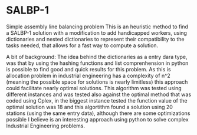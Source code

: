 # SALBP-1 
Simple assembly line balancing problem
This is an heuristic method to find a SALBP-1 solution with a modification to add handicapped workers, using dictionaries and nested dictionaries to represent their compatibility to the tasks needed, that allows for a fast way to compute a solution. 

A bit of background:
The idea behind the dictionaries as a entry dara type, was that by using the hashing functions and list comprenhension in python is possible to find good and quick results for this problem. 
As this is allocation problem in industrial engineering has a complexity of n^2 (meaning the possible space for solutions is nearly limitless) this approach could facilitate nearly optimal solutions.
This algorithm was tested using different instances and was tested also against the optimal method that was coded using Cplex, in the biggest instance tested the function value of the optimal solution was 18 and this algortithm found a solution using 20 stations (using the same entry data), although there are some optimizations possible I believe is an interesting approach using python to solve complex Industrial Engineering problems. 
